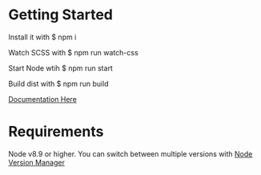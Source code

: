 # Getting Started
Install it with $ npm i

Watch SCSS with $ npm run watch-css

Start Node wtih $ npm run start

Build dist with $ npm run build

[Documentation Here](https://giantagency.atlassian.net/wiki/spaces/MT/pages/162201601/Bootstrap+and+React.js+Web+Application+Development+Process)


# Requirements
Node v8.9 or higher. You can switch between multiple versions with [Node Version Manager](https://github.com/creationix/nvm)